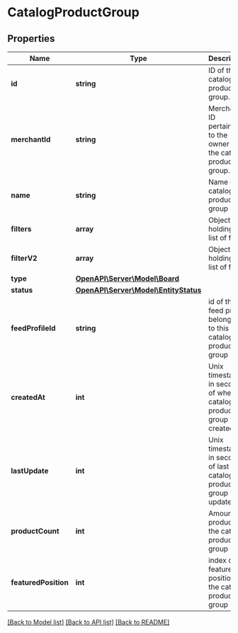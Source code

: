 # CatalogProductGroup

## Properties
Name | Type | Description | Notes
------------ | ------------- | ------------- | -------------
**id** | **string** | ID of the catalog product group. | [optional] 
**merchantId** | **string** | Merchant ID pertaining to the owner of the catalog product group. | [optional] 
**name** | **string** | Name of catalog product group | [optional] 
**filters** | **array** | Object holding a list of filters | [optional] 
**filterV2** | **array** | Object holding a list of filters | [optional] 
**type** | [**OpenAPI\Server\Model\Board**](Board.md) |  | [optional] 
**status** | [**OpenAPI\Server\Model\EntityStatus**](EntityStatus.md) |  | [optional] 
**feedProfileId** | **string** | id of the feed profile belonging to this catalog product group | [optional] 
**createdAt** | **int** | Unix timestamp in seconds of when catalog product group was created. | [optional] 
**lastUpdate** | **int** | Unix timestamp in seconds of last time catalog product group was updated. | [optional] 
**productCount** | **int** | Amount of products in the catalog product group | [optional] 
**featuredPosition** | **int** | index of the featured position of the catalog product group | [optional] 

[[Back to Model list]](../README.md#documentation-for-models) [[Back to API list]](../README.md#documentation-for-api-endpoints) [[Back to README]](../README.md)


